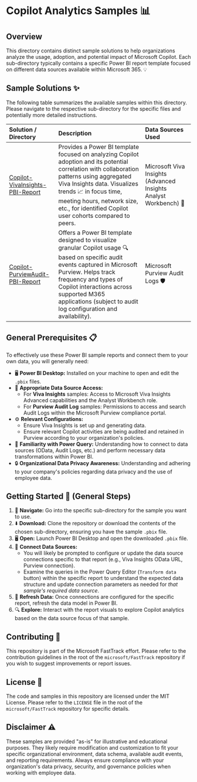 # Copilot Analytics Samples 📊

## Overview

This directory contains distinct sample solutions to help organizations analyze the usage, adoption, and potential impact of Microsoft Copilot. Each sub-directory typically contains a specific Power BI report template focused on different data sources available within Microsoft 365. 💡

## Sample Solutions ✨

The following table summarizes the available samples within this directory. Please navigate to the respective sub-directory for the specific files and potentially more detailed instructions.

| Solution / Directory                 | Description                                                                                                                                                              | Data Sources Used                                              |
| :----------------------------------- | :----------------------------------------------------------------------------------------------------------------------------------------------------------------------- | :------------------------------------------------------------- |
| [Copilot-VivaInsights-PBI-Report](./VivaInsights-Copilot-Dashboard-Sample/)    | Provides a Power BI template focused on analyzing Copilot adoption and its potential correlation with collaboration patterns using aggregated Viva Insights data. Visualizes trends 📈 in focus time, meeting hours, network size, etc., for identified Copilot user cohorts compared to peers. | Microsoft Viva Insights (Advanced Insights Analyst Workbench) 🧠 |
| [Copilot-PurviewAudit-PBI-Report](./Copilot_Audit_PBI/)    | Offers a Power BI template designed to visualize granular Copilot usage 🔍 based on specific audit events captured in Microsoft Purview. Helps track frequency and types of Copilot interactions across supported M365 applications (subject to audit log configuration and availability). | Microsoft Purview Audit Logs 🛡️                                   |

## General Prerequisites 📋

To effectively use these Power BI sample reports and connect them to your own data, you will generally need:

* 🖥️ **Power BI Desktop:** Installed on your machine to open and edit the `.pbix` files.
* 🔑 **Appropriate Data Source Access:**
    * For **Viva Insights** samples: Access to Microsoft Viva Insights Advanced capabilities and the Analyst Workbench role.
    * For **Purview Audit Log** samples: Permissions to access and search Audit Logs within the Microsoft Purview compliance portal.
* ⚙️ **Relevant Configurations:**
    * Ensure Viva Insights is set up and generating data.
    * Ensure relevant Copilot activities are being audited and retained in Purview according to your organization's policies.
* 🧩 **Familiarity with Power Query:** Understanding how to connect to data sources (OData, Audit Logs, etc.) and perform necessary data transformations within Power BI.
* 🔒 **Organizational Data Privacy Awareness:** Understanding and adhering to your company's policies regarding data privacy and the use of employee data.

## Getting Started 🚀 (General Steps)

1.  📂 **Navigate:** Go into the specific sub-directory for the sample you want to use.
2.  ⬇️ **Download:** Clone the repository or download the contents of the chosen sub-directory, ensuring you have the sample `.pbix` file.
3.  🖥️ **Open:** Launch Power BI Desktop and open the downloaded `.pbix` file.
4.  🔌 **Connect Data Sources:**
    * You will likely be prompted to configure or update the data source connections specific to that report (e.g., Viva Insights OData URL, Purview connection).
    * Examine the queries in the Power Query Editor (`Transform data` button) within the specific report to understand the expected data structure and update connection parameters as needed for *that sample's required data source*.
5.  🔄 **Refresh Data:** Once connections are configured for the specific report, refresh the data model in Power BI.
6.  🔍 **Explore:** Interact with the report visuals to explore Copilot analytics based on the data source focus of that sample.

## Contributing 🙌

This repository is part of the Microsoft FastTrack effort. Please refer to the contribution guidelines in the root of the `microsoft/FastTrack` repository if you wish to suggest improvements or report issues.

## License 📄

The code and samples in this repository are licensed under the MIT License. Please refer to the `LICENSE` file in the root of the `microsoft/FastTrack` repository for specific details.

## Disclaimer ⚠️

These samples are provided "as-is" for illustrative and educational purposes. They likely require modification and customization to fit your specific organizational environment, data schema, available audit events, and reporting requirements. Always ensure compliance with your organization's data privacy, security, and governance policies when working with employee data.